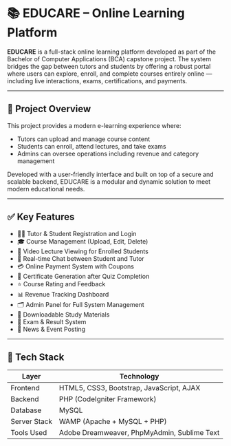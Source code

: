 # 📚 EDUCARE – Online Learning Platform

**EDUCARE** is a full-stack online learning platform developed as part of the Bachelor of Computer Applications (BCA) capstone project. The system bridges the gap between tutors and students by offering a robust portal where users can explore, enroll, and complete courses entirely online — including live interactions, exams, certifications, and payments.

---

## 🚀 Project Overview

This project provides a modern e-learning experience where:

- Tutors can upload and manage course content
- Students can enroll, attend lectures, and take exams
- Admins can oversee operations including revenue and category management

Developed with a user-friendly interface and built on top of a secure and scalable backend, EDUCARE is a modular and dynamic solution to meet modern educational needs.

---

## ✅ Key Features

- 🧑‍🏫 Tutor & Student Registration and Login  
- 🎓 Course Management (Upload, Edit, Delete)  
- 🎥 Video Lecture Viewing for Enrolled Students  
- 💬 Real-time Chat between Student and Tutor  
- 💳 Online Payment System with Coupons  
- 🧾 Certificate Generation after Quiz Completion  
- ⭐ Course Rating and Feedback  
- 📊 Revenue Tracking Dashboard  
- 🗂️ Admin Panel for Full System Management  
- 📁 Downloadable Study Materials  
- 📅 Exam & Result System  
- 📢 News & Event Posting

---

## 🧰 Tech Stack

| Layer         | Technology                |
|---------------|----------------------------|
| Frontend      | HTML5, CSS3, Bootstrap, JavaScript, AJAX |
| Backend       | PHP (CodeIgniter Framework) |
| Database      | MySQL                      |
| Server Stack  | WAMP (Apache + MySQL + PHP) |
| Tools Used    | Adobe Dreamweaver, PhpMyAdmin, Sublime Text |

